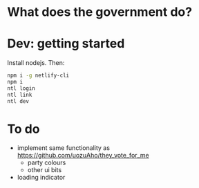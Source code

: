 # What does the government do?

# Dev: getting started
Install nodejs. Then:

```sh
npm i -g netlify-cli
npm i
ntl login
ntl link
ntl dev
```

# To do
- implement same functionality as https://github.com/uozuAho/they_vote_for_me
  - party colours
  - other ui bits
- loading indicator
